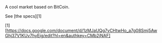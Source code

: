 A cool market based on BitCoin.

See [the specs][1]

[1][https://docs.google.com/document/d/1zMJaUQg7vCHtwHo_a7g08Smj5AwGhj37V1KUv7hyEjg/edit?hl=en&authkey=CMb2jNAF]